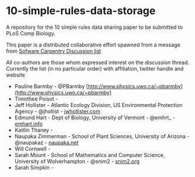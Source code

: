 # 10-simple-rules-data-storage
A repository for the 10 simple rules data sharing paper to be submitted to PLoS Comp Biology. 

This paper is a distributed collaborative effort spawned from a message from [Sofware Carpentry Discussion list](http://lists.software-carpentry.org/mailman/listinfo/discuss_lists.software-carpentry.org)

All co-authors are those whom expressed interest on the discussion thread.  Currently the list (in no particular order) with affiliation, twitter handle and website

* Pauline Barmby - @PBarmby [http://www.physics.uwo.ca/~pbarmby](http://www.physics.uwo.ca/~pbarmby)
* Timothee Poisot -
* Jeff Hollister - Atlantic Ecology Division, US Environmental Protection Agency - @jhollist - [jwhollister.com](http://jwhollister.com)
* Edmund Hart - Dept of Biology, University of Vermont - @emhrt_ - [emhart.info](http://emhart.info) 
* Kaitlin Thaney - 
* Naupaka Zimmerman - School of Plant Sciences, University of Arizona - @naupakaz - [naupaka.net](http://naupaka.net)
* Will Cornwell - 
* Sarah Mount - School of Mathematics and Computer Science, University of Wolverhampton - @snim2 - [snim2.org](http://snim2.org)
* Sarah Simpkin -



